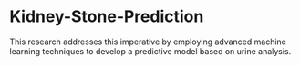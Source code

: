# Kidney-Stone-Prediction
This research addresses this imperative by employing advanced machine learning techniques to develop a predictive model based on urine analysis. 
